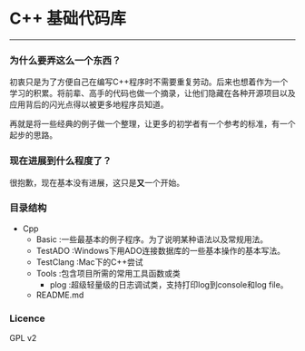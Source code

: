 # C++ 基础代码库
---

### 为什么要弄这么一个东西？

初衷只是为了方便自己在编写C++程序时不需要重复劳动。后来也想着作为一个学习的积累。将前辈、高手的代码也做一个摘录，让他们隐藏在各种开源项目以及应用背后的闪光点得以被更多地程序员知道。

再就是将一些经典的例子做一个整理，让更多的初学者有一个参考的标准，有一个起步的思路。

### 现在进展到什么程度了？

很抱歉，现在基本没有进展，这只是**又**一个开始。

### 目录结构

- Cpp
	- Basic	:一些最基本的例子程序。为了说明某种语法以及常规用法。
	- TestADO :Windows下用ADO连接数据库的一些基本操作的基本写法。
	- TestClang :Mac下的C++尝试
	- Tools :包含项目所需的常用工具函数或类
		- plog :超级轻量级的日志调试类，支持打印log到console和log file。
	- README.md

### Licence

GPL v2
